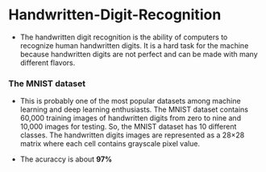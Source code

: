# Handwritten-Digit-Recognition
- The handwritten digit recognition is the ability of computers to recognize human handwritten digits. It is a hard task for the machine because handwritten digits are not perfect and can be made with many different flavors.

### The MNIST dataset
- This is probably one of the most popular datasets among machine learning and deep learning enthusiasts. The MNIST dataset contains 60,000 training images of handwritten digits from zero to nine and 10,000 images for testing. So, the MNIST dataset has 10 different classes. The handwritten digits images are represented as a 28×28 matrix where each cell contains grayscale pixel value.

- The acuraccy is about <b>97%</b>
